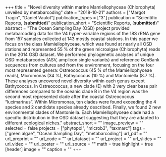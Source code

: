 +++
title = "Novel diversity within marine Mamiellophyceae (Chlorophyta) unveiled by metabarcoding"
date = "2018-10-21"
authors = ["Margot Tragin", "Daniel Vaulot"]
publication_types = ["3"]
publication = "Scientific Reports, (**submitted**)"
publication_short = "Scientific Reports, (**submitted**)"
abstract = "The Ocean Sampling Day (OSD) project provided metabarcoding data for the V4 hyper-variable regions of the 18S rRNA gene from 157 samples collected at 143  mostly coastal stations. In this paper we focus on the class Mamiellophyceae, which was found at nearly all OSD stations and represented 55 % of the green microalgae (Chlorophyta) reads in the 2014 OSD dataset. We performed phylogenetic analyses of unique OSD metabarcodes (ASV, amplicon single variants) and reference GenBank sequences from cultures and from the environment, focusing on the four most represented genera: Ostreococcus (45 % of the Mamiellophyceae reads), Micromonas (34 %), Bathycoccus (10 %) and Mantoniella (8.7 %). These analyses uncovered novel diversity within each genus except Bathycoccus. In Ostreococcus, a new clade (E) with 2 very clear base pair differences compared to the oceanic clade B in the V4 region was the second most represented clade after the coastal Ostreococcus “lucimarinus”. Within Micromonas, ten clades were found exceeding the 4 species and 2 candidate species already described. Finally, we found 2 new environmental clades of Mantoniella. Each Mamiellophyceae clade had a specific distribution in the OSD dataset suggesting that they are adapted to different ecological niches."
abstract_short = ""
image_preview = ""
selected = false
projects = ["phytopol", "microb3", "taxmarc"]
tags = ["green algae", "Ocean Sampling Day", "metabarcoding"]
url_pdf = ""
url_preprint = ""
url_code = ""
url_dataset = ""
url_project = ""
url_slides = ""
url_video = ""
url_poster = ""
url_source = ""
math = true
highlight = true
[header]
image = ""
caption = ""
+++
